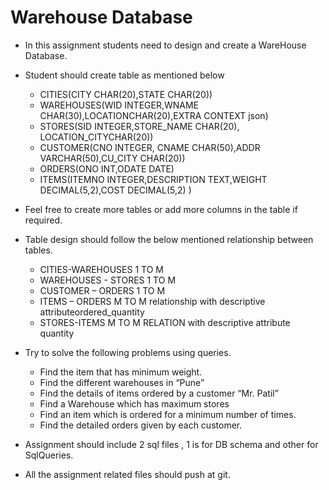 # Warehouse Database

- In this assignment students need to design and create a WareHouse Database.
- Student should create table as mentioned below

  - CITIES(CITY CHAR(20),STATE CHAR(20))
  - WAREHOUSES(WID INTEGER,WNAME CHAR(30),LOCATIONCHAR(20),EXTRA CONTEXT json)
  - STORES(SID INTEGER,STORE_NAME CHAR(20), LOCATION_CITYCHAR(20))
  - CUSTOMER(CNO INTEGER, CNAME CHAR(50),ADDR VARCHAR(50),CU_CITY CHAR(20))
  - ORDERS(ONO INT,ODATE DATE)
  - ITEMS(ITEMNO INTEGER,DESCRIPTION TEXT,WEIGHT DECIMAL(5,2),COST DECIMAL(5,2) )

- Feel free to create more tables or add more columns in the table if required.
- Table design should follow the below mentioned relationship between tables.

  - CITIES-WAREHOUSES 1 TO M
  - WAREHOUSES - STORES 1 TO M
  - CUSTOMER – ORDERS 1 TO M
  - ITEMS – ORDERS M TO M relationship with descriptive attributeordered_quantity
  - STORES-ITEMS M TO M RELATION with descriptive attribute quantity

- Try to solve the following problems using queries.

  - Find the item that has minimum weight.
  - Find the different warehouses in “Pune”
  - Find the details of items ordered by a customer “Mr. Patil”
  - Find a Warehouse which has maximum stores
  - Find an item which is ordered for a minimum number of times.
  - Find the detailed orders given by each customer.

- Assignment should include 2 sql files , 1 is for DB schema and other for SqlQueries.
- All the assignment related files should push at git.
